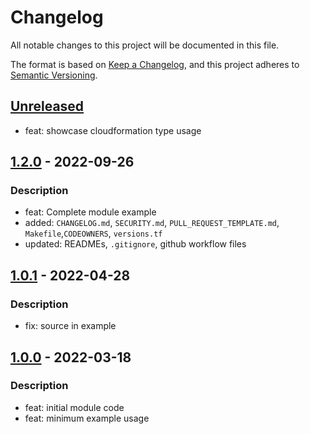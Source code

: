 # Changelog
All notable changes to this project will be documented in this file.

The format is based on [Keep a Changelog](https://keepachangelog.com/en/1.0.0/),
and this project adheres to [Semantic Versioning](https://semver.org/spec/v2.0.0.html).

## [Unreleased]
- feat: showcase cloudformation type usage

## [1.2.0] - 2022-09-26
### Description
- feat: Complete module example
- added: `CHANGELOG.md`, `SECURITY.md`, `PULL_REQUEST_TEMPLATE.md`, `Makefile`,`CODEOWNERS`, `versions.tf`
- updated: READMEs, `.gitignore`, github workflow files

## [1.0.1] - 2022-04-28
### Description
- fix: source in example

## [1.0.0] - 2022-03-18
### Description
- feat: initial module code
- feat: minimum example usage

[Unreleased]: https://github.com/boldlink/terraform-aws-cloudformation/compare/1.2.0...HEAD

[1.2.0]: https://github.com/boldlink/terraform-aws-cloudformation/releases/tag/1.2.0
[1.0.1]: https://github.com/boldlink/terraform-aws-cloudformation/releases/tag/1.0.1
[1.0.0]: https://github.com/boldlink/terraform-aws-cloudformation/releases/tag/1.0.0
